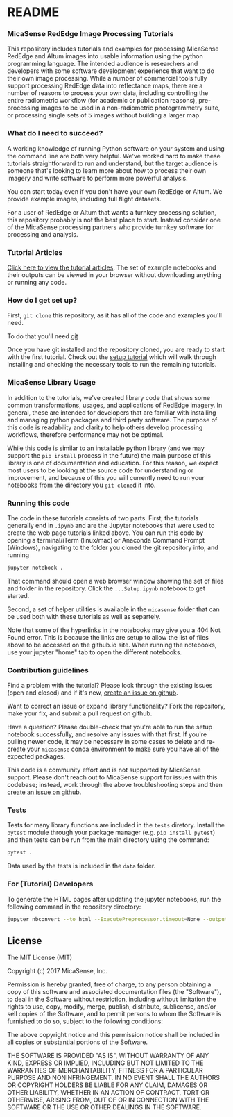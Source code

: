 # README 

### MicaSense RedEdge Image Processing Tutorials 

This repository includes tutorials and examples for processing MicaSense RedEdge and Altum images into usable information using the python programming language.  The intended audience is researchers and developers with some software development experience that want to do their own image processing.  While a number of commercial tools fully support processing RedEdge data into reflectance maps, there are a number of reasons to process your own data, including controlling the entire radiometric workflow (for academic or publication reasons), pre-processing images to be used in a non-radiometric photogrammetry suite, or processing single sets of 5 images without building a larger map.

### What do I need to succeed?

A working knowledge of running Python software on your system and using the command line are both very helpful. We've worked hard to make these tutorials straightforward to run and understand, but the target audience is someone that's looking to learn more about how to process their own imagery and write software to perform more powerful analysis.

You can start today even if you don't have your own RedEdge or Altum. We provide example images, including full flight datasets.

For a user of RedEdge or Altum that wants a turnkey processing solution, this repository probably is not the best place to start.  Instead consider one of the MicaSense processing partners who provide turnkey software for processing and analysis.

### Tutorial Articles

[Click here to view the tutorial articles](https://micasense.github.io/imageprocessing/index.html). The set of example notebooks and their outputs can be viewed in your browser without downloading anything or running any code.

### How do I get set up?

First, `git clone` this repository, as it has all of the code and examples you'll need.

To do that you'll need [git](https://git-scm.com/downloads)

Once you have git installed and the repository cloned, you are ready to start with the first tutorial. Check out the [setup tutorial](https://micasense.github.io/imageprocessing/MicaSense%20Image%20Processing%20Setup.html) which will walk through installing and checking the necessary tools to run the remaining tutorials.


### MicaSense Library Usage

In addition to the tutorials, we've created library code that shows some common transformations, usages, and applications of RedEdge imagery.  In general, these are intended for developers that are familiar with installing and managing python packages and third party software.  The purpose of this code is readability and clarity to help others develop processing workflows, therefore performance may not be optimal.

While this code is similar to an installable python library (and we may support the `pip install` process in the future) the main purpose of this library is one of documentation and education. For this reason, we expect most users to be looking at the source code for understanding or improvement, and because of this you will currently need to run your notebooks from the directory you `git clone`d it into. 

### Running this code

The code in these tutorials consists of two parts. First, the tutorials generally end in `.ipynb` and are the Jupyter notebooks that were used to create the web page tutorials linked above. You can run this code by opening a terminal/iTerm (linux/mac) or Anaconda Command Prompt (Windows), navigating to the folder you cloned the git repository into, and running

```bash
jupyter notebook .
```

That command should open a web browser window showing the set of files and folder in the repository. Click the `...Setup.ipynb` notebook to get started.

Second, a set of helper utilities is available in the `micasense` folder that can be used both with these tutorials as well as separtely. 

Note that some of the hyperlinks in the notebooks may give you a 404 Not Found error. This is because the links are setup to allow the list of files above to be accessed on the github.io site.  When running the notebooks, use your jupyter "home" tab to open the different notebooks.

### Contribution guidelines

Find a problem with the tutorial? Please look through the existing issues (open and closed) and if it's new, [create an issue on github](https://github.com/micasense/imageprocessing/issues). 

Want to correct an issue or expand library functionality?  Fork the repository, make your fix, and submit a pull request on github.

Have a question? Please double-check that you're able to run the setup notebook successfully, and resolve any issues with that first.  If you're pulling newer code, it may be necessary in some cases to delete and re-create your `micasense` conda environment to make sure you have all of the expected packages.  

This code is a community effort and is not supported by MicaSense support. Please don't reach out to MicaSense support for issues with this codebase; instead, work through the above troubleshooting steps and then [create an issue on github](https://github.com/micasense/imageprocessing/issues).

### Tests

Tests for many library functions are included in the `tests` diretory. Install the `pytest` module through your package manager (e.g. `pip install pytest`) and then tests can be run from the main directory using the command:

```bash
pytest .
```

Data used by the tests is included in the `data` folder.

### For (Tutorial) Developers 

To generate the HTML pages after updating the jupyter notebooks, run the following command in the repository directory:

```bash
jupyter nbconvert --to html --ExecutePreprocessor.timeout=None --output-dir docs --execute *.ipynb
```

## License

The MIT License (MIT)

Copyright (c) 2017 MicaSense, Inc.

Permission is hereby granted, free of charge, to any person obtaining a copy of this software and associated documentation files (the "Software"), to deal in the Software without restriction, including without limitation the rights to use, copy, modify, merge, publish, distribute, sublicense, and/or sell copies of the Software, and to permit persons to whom the Software is furnished to do so, subject to the following conditions:

The above copyright notice and this permission notice shall be included in all copies or substantial portions of the Software.

THE SOFTWARE IS PROVIDED "AS IS", WITHOUT WARRANTY OF ANY KIND, EXPRESS OR IMPLIED, INCLUDING BUT NOT LIMITED TO THE WARRANTIES OF MERCHANTABILITY, FITNESS FOR A PARTICULAR PURPOSE AND NONINFRINGEMENT. IN NO EVENT SHALL THE AUTHORS OR COPYRIGHT HOLDERS BE LIABLE FOR ANY CLAIM, DAMAGES OR OTHER LIABILITY, WHETHER IN AN ACTION OF CONTRACT, TORT OR OTHERWISE, ARISING FROM, OUT OF OR IN CONNECTION WITH THE SOFTWARE OR THE USE OR OTHER DEALINGS IN THE SOFTWARE.
